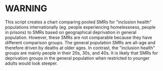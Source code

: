 # WARNING
This script creates a chart comparing pooled SMRs for "inclusion health" populations internationally (eg. people experiencing homelessness, people in prisons) to SMRs based on geographical deprivation in general population. However, these SMRs are not comparable because they have different comparison groups. The general population SMRs are all-age and therefore driven by deaths at older ages. In contrast, the "inclusion health" groups are mainly people in their 20s, 30s, and 40s. It is likely that SMRs for deprivation groups in the general population when restricted to younger adults would look steeper.
